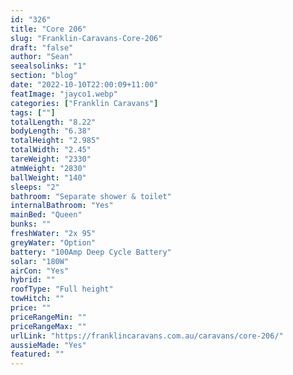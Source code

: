 ```yaml
---
id: "326"
title: "Core 206"
slug: "Franklin-Caravans-Core-206"
draft: "false"
author: "Sean"
seealsolinks: "1"
section: "blog"
date: "2022-10-10T22:00:09+11:00"
featImage: "jayco1.webp"
categories: ["Franklin Caravans"]
tags: [""]
totalLength: "8.22"
bodyLength: "6.38"
totalHeight: "2.985"
totalWidth: "2.45"
tareWeight: "2330"
atmWeight: "2830"
ballWeight: "140"
sleeps: "2"
bathroom: "Separate shower & toilet"
internalBathroom: "Yes"
mainBed: "Queen"
bunks: ""
freshWater: "2x 95"
greyWater: "Option"
battery: "100Amp Deep Cycle Battery"
solar: "180W"
airCon: "Yes"
hybrid: ""
roofType: "Full height"
towHitch: ""
price: ""
priceRangeMin: ""
priceRangeMax: ""
urlLink: "https://franklincaravans.com.au/caravans/core-206/"
aussieMade: "Yes"
featured: ""
---
```


